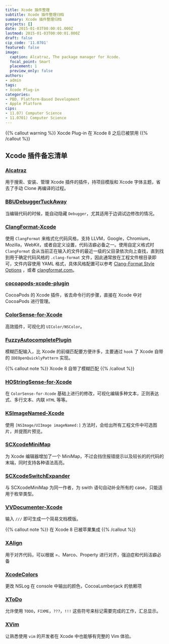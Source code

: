 ```yaml
---
title: Xcode 插件整理
subtitle: Xcode 插件整理归档
summary: Xcode 插件整理归档
projects: []
date: 2015-01-03T00:00:01.000Z
lastmod: 2015-01-03T00:00:01.000Z
draft: false
cip_code: '11.0701'
featured: false
image:
  caption: Alcatraz, The package manager for Xcode.
  focal_point: Smart
  placement: 1
  preview_only: false
authors:
- admin
tags:
- Xcode Plug-in
categories:
- PBD. Platform-Based Development
- Apple Platform
cips:
- 11.07) Computer Science
- 11.0701) Computer Science
---
```


{{% callout warning %}} Xocde Plug-in 在 Xcode 8 之后已被禁用 {{% /callout %}}

## Xcode 插件备忘清单

### [Alcatraz](https://github.com/alcatraz/Alcatraz)
 
用于搜索、安装、管理 Xcode 插件的插件，持项目模版和 Xcode 字体主题，省去了手动 Clone 再编译的过程。


### [BBUDebuggerTuckAway](https://github.com/neonichu/BBUDebuggerTuckAway)

当编辑代码的时候，能自动隐藏 `Debugger`，尤其适用于边调试边修改的情况。


### [ClangFormat-Xcode](https://github.com/travisjeffery/ClangFormat-Xcode)

使用 `ClangFormat` 来格式化代码风格，支持 LLVM，Google，Chromium，Mozilla，WebKit，或者自定义设置，代码洁癖必备之一。使用自定义格式时 `ClangFormat` 会从当前正在输入的文件的最近一级的父目录依次向上查找，直到找到用于确定代码风格的 `.clang-format` 文件，因此通常放在工程文件根目录即可，文件内容使用 YAML 格式，具体风格配置可以参考 [Clang-Format Style Options](http://clang.llvm.org/docs/ClangFormatStyleOptions.html) ，或者 [clangformat.com](http://clangformat.com)。


### [cocoapods-xcode-plugin](https://github.com/kattrali/cocoapods-xcode-plugin)

CocoaPods 的 Xcode 插件，省去命令行的步骤，直接在 Xcode 中对 CocoaPods 进行管理。


### [ColorSense-for-Xcode](https://github.com/omz/ColorSense-for-Xcode)

高效插件，可视化的 `UIColor/NSColor`。


### [FuzzyAutocompletePlugin](https://github.com/FuzzyAutocomplete/FuzzyAutocompletePlugin)

模糊匹配输入，比 Xcode 的前缀匹配要方便许多，主要通过 `hook` 了 Xcode 自带的 `IDEOpenQuicklyPattern` 实现。

{{% callout note %}} Xcode 8 自带了模糊匹配 {{% /callout %}}


### [HOStringSense-for-Xcode](https://github.com/holtwick/HOStringSense-for-Xcode)

在 `ColorSense-for-Xcode` 基础上进行的修改，可视化编辑多种文本，正则表达式、多行文本、内联 `HTML` 等等。


### [KSImageNamed-Xcode](https://github.com/ksuther/KSImageNamed-Xcode)

使用 `[NSImage/UIImage imageNamed:]` 方法时，会给出所有工程文件中可选图片，并提图片预览。


### [SCXcodeMiniMap](https://github.com/stefanceriu/SCXcodeMiniMap)

为 Xcode 编辑器增加了一个 MiniMap，不过会挡住报错提示以及较长的的代码的末端，同时支持各种语法高亮。


### [SCXcodeSwitchExpander](https://github.com/stefanceriu/SCXcodeSwitchExpander)

与 SCXcodeMiniMap 为同一作者，为 swith 语句自动补全所有的 case，只能适用于枚举类型。


### [VVDocumenter-Xcode](https://github.com/onevcat/VVDocumenter-Xcode)

输入 `///` 即可生成一个简易文档模版。

{{% callout note %}} 在 Xcode 8 已被苹果集成 {{% /callout %}}


### [XAlign](https://github.com/qfish/XAlign)

用于对齐代码，可以根据 =、Marco、Property 进行对齐，强迫症和代码洁癖必备


### [XcodeColors](https://github.com/robbiehanson/XcodeColors)

更改 NSLog 在 console 中输出的颜色，CocoaLumberjack 的依赖项


### [XToDo](https://github.com/trawor/XToDo)

允许使用 `TODO`，`FIXME`，`???`，`!!!` 这些符号来标记需要完成的工作，汇总显示。


### [XVim](https://github.com/XVimProject/XVim)

让熟悉使用 `vim` 的开发者在 Xcode 中也能够有完整的 Vim 体验。